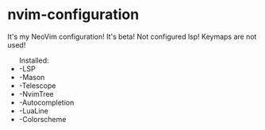 # nvim-configuration
<a>It's my NeoVim configuration!<a> 
<a>It's beta!
Not configured lsp! 
Keymaps are not used!</a>
<ul>Installed:
  <li>-LSP</li>
  <li>-Mason</li>
  <li>-Telescope</li>
  <li>-NvimTree</li>
  <li>-Autocompletion</li>
  <li>-LuaLine</li>
  <li>-Colorscheme</li>
</ul>
